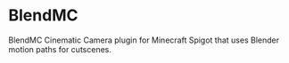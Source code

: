 # BlendMC
BlendMC Cinematic Camera plugin for Minecraft Spigot that uses Blender motion paths for cutscenes.
